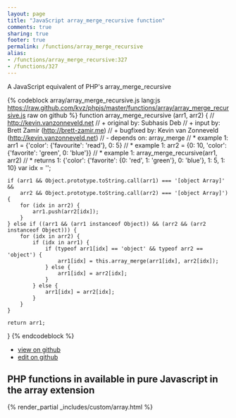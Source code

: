 ```yaml
---
layout: page
title: "JavaScript array_merge_recursive function"
comments: true
sharing: true
footer: true
permalink: /functions/array_merge_recursive
alias:
- /functions/array_merge_recursive:327
- /functions/327
---
```

<!-- Generated by Rakefile:build -->
A JavaScript equivalent of PHP's array_merge_recursive

{% codeblock array/array_merge_recursive.js lang:js https://raw.github.com/kvz/phpjs/master/functions/array/array_merge_recursive.js raw on github %}
function array_merge_recursive (arr1, arr2) {
    // http://kevin.vanzonneveld.net
    // +   original by: Subhasis Deb
    // +      input by: Brett Zamir (http://brett-zamir.me)
    // +   bugfixed by: Kevin van Zonneveld (http://kevin.vanzonneveld.net)
    // -    depends on: array_merge
    // *     example 1: arr1 = {'color': {'favourite': 'read'}, 0: 5}
    // *     example 1: arr2 = {0: 10, 'color': {'favorite': 'green', 0: 'blue'}}
    // *     example 1: array_merge_recursive(arr1, arr2)
    // *     returns 1: {'color': {'favorite': {0: 'red', 1: 'green'}, 0: 'blue'}, 1: 5, 1: 10}
    var idx = '';

    if (arr1 && Object.prototype.toString.call(arr1) === '[object Array]' && 
        arr2 && Object.prototype.toString.call(arr2) === '[object Array]') {
        for (idx in arr2) {
            arr1.push(arr2[idx]);
        }
    } else if ((arr1 && (arr1 instanceof Object)) && (arr2 && (arr2 instanceof Object))) {
        for (idx in arr2) {
            if (idx in arr1) {
                if (typeof arr1[idx] == 'object' && typeof arr2 == 'object') {
                    arr1[idx] = this.array_merge(arr1[idx], arr2[idx]);
                } else {
                    arr1[idx] = arr2[idx];
                }
            } else {
                arr1[idx] = arr2[idx];
            }
        }
    }

    return arr1;
}
{% endcodeblock %}

 - [view on github](https://github.com/kvz/phpjs/blob/master/functions/array/array_merge_recursive.js)
 - [edit on github](https://github.com/kvz/phpjs/edit/master/functions/array/array_merge_recursive.js)

## PHP functions in available in pure Javascript in the array extension
{% render_partial _includes/custom/array.html %}
